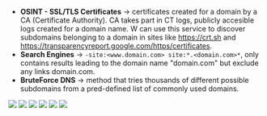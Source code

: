 - **OSINT - SSL/TLS Certificates** -> certificates created for a domain by a CA (Certificate Authority). CA takes part in CT logs, publicly accesible logs created for a domain name. W can use this service to discover subdomains belonging to a domain in sites like https://crt.sh and https://transparencyreport.google.com/https/certificates.
- **Search Engines** -> `-site:<www.domain.com> site:*.<domain.com>*`, only contains results leading to the domain name "domain.com" but exclude any links domain.com.
- **BruteForce DNS** -> method that tries thousands of different possible subdomains from a pred-defined list of commonly used domains.

![](./img/subdomain%201.png)
![](./img/subdomain%202.png)
![](./img/subdomain%203.png)
![](./img/subdomain%204.png)
![](./img/subdomain%205.png)
![](./img/subdomain%206.png)